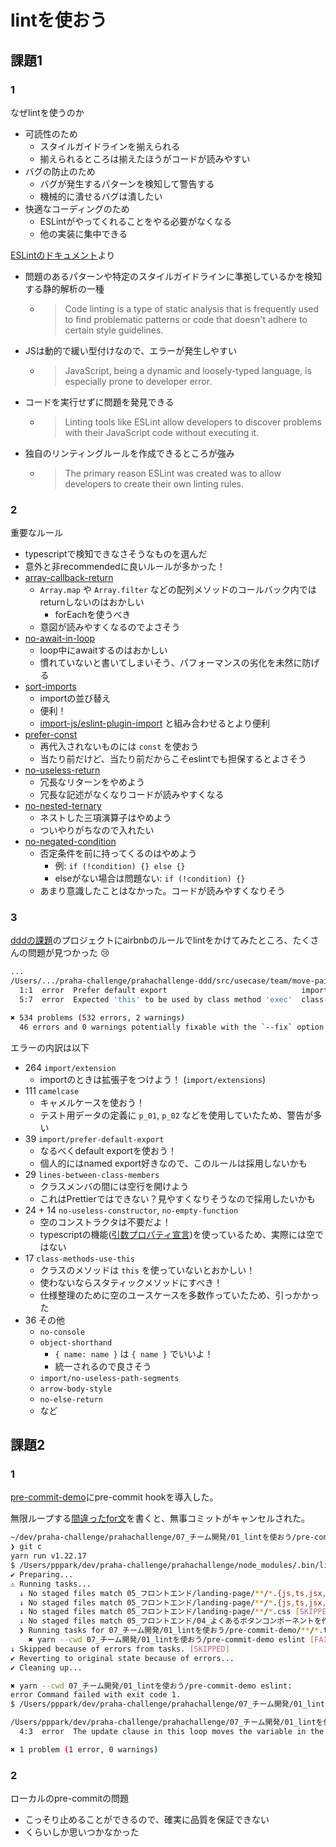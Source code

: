 # lintを使おう

## 課題1

### 1

なぜlintを使うのか

- 可読性のため
  - スタイルガイドラインを揃えられる
  - 揃えられるところは揃えたほうがコードが読みやすい
- バグの防止のため
  - バグが発生するパターンを検知して警告する
  - 機械的に潰せるバグは潰したい
- 快適なコーディングのため
  - ESLintがやってくれることをやる必要がなくなる
  - 他の実装に集中できる

[ESLintのドキュメント](https://eslint.org/docs/about/)より

- 問題のあるパターンや特定のスタイルガイドラインに準拠しているかを検知する静的解析の一種
  - > Code linting is a type of static analysis that is frequently used to find problematic patterns or code that doesn't adhere to certain style guidelines.
- JSは動的で緩い型付けなので、エラーが発生しやすい
  - > JavaScript, being a dynamic and loosely-typed language, is especially prone to developer error. 
- コードを実行せずに問題を発見できる
  - > Linting tools like ESLint allow developers to discover problems with their JavaScript code without executing it.
- 独自のリンティングルールを作成できるところが強み
  - > The primary reason ESLint was created was to allow developers to create their own linting rules.


### 2

重要なルール

- typescriptで検知できなさそうなものを選んだ
- 意外と非recommendedに良いルールが多かった！
- [array-callback-return](https://eslint.org/docs/rules/array-callback-return)
  - `Array.map` や `Array.filter` などの配列メソッドのコールバック内ではreturnしないのはおかしい
    - forEachを使うべき
  - 意図が読みやすくなるのでよさそう
- [no-await-in-loop](https://eslint.org/docs/rules/no-await-in-loop)
  - loop中にawaitするのはおかしい
  - 慣れていないと書いてしまいそう、パフォーマンスの劣化を未然に防げる
- [sort-imports](https://eslint.org/docs/rules/sort-imports)
  - importの並び替え
  - 便利！
  - [import-js/eslint-plugin-import](https://github.com/import-js/eslint-plugin-import) と組み合わせるとより便利
- [prefer-const](https://eslint.org/docs/rules/prefer-const)
  - 再代入されないものには `const` を使おう
  - 当たり前だけど、当たり前だからこそeslintでも担保するとよさそう
- [no-useless-return](https://eslint.org/docs/rules/no-useless-return)
  - 冗長なリターンをやめよう
  - 冗長な記述がなくなりコードが読みやすくなる
- [no-nested-ternary](https://eslint.org/docs/rules/no-nested-ternary)
  - ネストした三項演算子はやめよう
  - ついやりがちなので入れたい
- [no-negated-condition](https://eslint.org/docs/rules/no-negated-condition)
  - 否定条件を前に持ってくるのはやめよう
    - 例: `if (!condition) {} else {}`
    - elseがない場合は問題ない: `if (!condition) {}`
  - あまり意識したことはなかった。コードが読みやすくなりそう

### 3

[dddの課題](https://github.com/sushidesu/prahachallenge-ddd)のプロジェクトにairbnbのルールでlintをかけてみたところ、たくさんの問題が見つかった :cry:

```sh
...
/Users/.../praha-challenge/prahachallenge-ddd/src/usecase/team/move-pair-to-another-team-usecase.ts
  1:1  error  Prefer default export                              import/prefer-default-export
  5:7  error  Expected 'this' to be used by class method 'exec'  class-methods-use-this

✖ 534 problems (532 errors, 2 warnings)
  46 errors and 0 warnings potentially fixable with the `--fix` option.
```

エラーの内訳は以下

- 264 `import/extension`
  - importのときは拡張子をつけよう！ (`import/extensions`)
- 111 `camelcase`
  - キャメルケースを使おう！
  - テスト用データの定義に `p_01`, `p_02` などを使用していたため、警告が多い
- 39 `import/prefer-default-export`
  - なるべくdefault exportを使おう！
  - 個人的にはnamed export好きなので、このルールは採用しないかも
- 29 `lines-between-class-members`
  - クラスメンバの間には空行を開けよう
  - これはPrettierではできない？見やすくなりそうなので採用したいかも
- 24 + 14 `no-useless-constructor`, `no-empty-function`
  - 空のコンストラクタは不要だよ！
  - typescriptの機能([引数プロパティ宣言](https://future-architect.github.io/typescript-guide/class.html#id4))を使っているため、実際には空ではない
- 17 `class-methods-use-this`
  - クラスのメソッドは `this` を使っていないとおかしい！
  - 使わないならスタティックメソッドにすべき！
  - 仕様整理のために空のユースケースを多数作っていたため、引っかかった
- 36 その他
  - `no-console`
  - `object-shorthand`
    - `{ name: name }` は `{ name }` でいいよ！
    - 統一されるので良さそう
  - `import/no-useless-path-segments`
  - `arrow-body-style`
  - `no-else-return`
  - など

## 課題2

### 1

[pre-commit-demo](./pre-commit-demo/package.json)にpre-commit hookを導入した。

無限ループする[間違ったfor文](./pre-commit-demo/src/sample.ts)を書くと、無事コミットがキャンセルされた。

```sh
~/dev/praha-challenge/prahachallenge/07_チーム開発/01_lintを使おう/pre-commit-demo task/team_lint*
❯ git c
yarn run v1.22.17
$ /Users/pppark/dev/praha-challenge/prahachallenge/node_modules/.bin/lint-staged
✔ Preparing...
⚠ Running tasks...
  ↓ No staged files match 05_フロントエンド/landing-page/**/*.{js,ts,jsx,tsx} [SKIPPED]
  ↓ No staged files match 05_フロントエンド/landing-page/**/*.{js,ts,jsx,tsx,json,css} [SKIPPED]
  ↓ No staged files match 05_フロントエンド/landing-page/**/*.css [SKIPPED]
  ↓ No staged files match 05_フロントエンド/04_よくあるボタンコンポーネントを作成する/**/*.{ts,tsx} [SKIPPED]
  ❯ Running tasks for 07_チーム開発/01_lintを使おう/pre-commit-demo/**/*.ts
    ✖ yarn --cwd 07_チーム開発/01_lintを使おう/pre-commit-demo eslint [FAILED]
↓ Skipped because of errors from tasks. [SKIPPED]
✔ Reverting to original state because of errors...
✔ Cleaning up...

✖ yarn --cwd 07_チーム開発/01_lintを使おう/pre-commit-demo eslint:
error Command failed with exit code 1.
$ /Users/pppark/dev/praha-challenge/prahachallenge/07_チーム開発/01_lintを使おう/pre-commit-demo/node_modules/.bin/eslint /Users/pppark/dev/praha-challenge/prahachallenge/07_チーム開発/01_lintを使おう/pre-commit-demo/src/sample.ts

/Users/pppark/dev/praha-challenge/prahachallenge/07_チーム開発/01_lintを使おう/pre-commit-demo/src/sample.ts
  4:3  error  The update clause in this loop moves the variable in the wrong direction  for-direction

✖ 1 problem (1 error, 0 warnings)

```

### 2

ローカルのpre-commitの問題

- こっそり止めることができるので、確実に品質を保証できない
- くらいしか思いつかなかった
